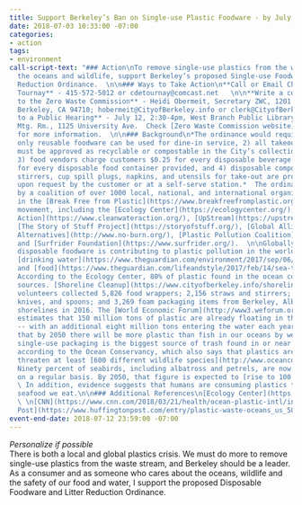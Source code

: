 ```yaml
---
title: Support Berkeley’s Ban on Single-use Plastic Foodware - by July 12
date: 2018-07-03 10:33:00 -07:00
categories:
- action
tags:
- environment
call-script-text: "### Action\nTo remove single-use plastics from the waste stream,
  the oceans and wildlife, support Berkeley’s proposed Single-use Foodware and Litter
  Reduction Ordinance.  \n\n### Ways to Take Action\n**Call or Email Christienne de
  Tournay** - 415-572-5012 or cdetournay@comcast.net   \n\n**Write a comment letter
  to the Zero Waste Commission** - Heidi Obermeit, Secretary ZWC, 1201 Second St.,
  Berkeley, CA 94710; hobermeit@CityofBerkeley.info or clerk@CityofBerkeley.info  \n\n**Come
  to a Public Hearing** - July 12, 2:30-4pm, West Branch Public Library Community
  Mtg. Rm., 1125 University Ave.  Check [Zero Waste Commission website](https://www.cityofberkeley.info/Clerk/Commissions/Commissions__Zero_Waste_Commission_Homepage.aspx)
  for more information.  \n\n### Background\n*The ordinance would require that 1)
  only reusable foodware can be used for dine-in service, 2) all takeout foodware
  must be approved as recyclable or compostable in the City’s collection programs,
  3) food vendors charge customers $0.25 for every disposable beverage cup and $0.25
  for every disposable food container provided, and 4) disposable compostable straws,
  stirrers, cup spill plugs, napkins, and utensils for take-out are provided only
  upon request by the customer or at a self-serve station.*  The ordinance is supported
  by a coalition of over 1000 local, national, and international organizations participating
  in the [Break Free from Plastic](https://www.breakfreefromplastic.org/) (BFFP) global
  movement, including the [Ecology Center](https://ecologycenter.org/), [Clean Water
  Action](https://www.cleanwateraction.org/), [UpStream](https://upstreampolicy.org/),
  [The Story of Stuff Project](https://storyofstuff.org/), [Global Alliance for Incinerator
  Alternatives](http://www.no-burn.org/), [Plastic Pollution Coalition](http://www.plasticpollutioncoalition.org/),
  and [Surfrider Foundation](https://www.surfrider.org/).  \n\nGlobally, single-use
  disposable foodware is contributing to plastic pollution in the world’s [oceans](https://www.nytimes.com/2018/03/22/climate/great-pacific-garbage-patch.html),
  [drinking water](https://www.theguardian.com/environment/2017/sep/06/plastic-fibres-found-tap-water-around-world-study-reveals),
  and [food](https://www.theguardian.com/lifeandstyle/2017/feb/14/sea-to-plate-plastic-got-into-fish).
  According to the Ecology Center, 80% of plastic found in the ocean comes from land-based
  sources. [Shoreline Cleanup](https://www.cityofberkeley.info/shorelinecleanup/)
  volunteers collected 5,826 food wrappers; 2,156 straws and stirrers; 1,577 forks,
  knives, and spoons; and 3,269 foam packaging items from Berkeley, Albany, and Emeryville
  shorelines in 2016. The [World Economic Forum](http://www3.weforum.org/docs/WEF_The_New_Plastics_Economy.pdf)
  estimates that 150 million tons of plastic are already floating in the world’s oceans
  -- with an additional eight million tons entering the water each year. It is [estimated](https://www.weforum.org/press/2016/01/more-plastic-than-fish-in-the-ocean-by-2050-report-offers-blueprint-for-change/)
  that by 2050 there will be more plastic than fish in our oceans by weight.  Worldwide,
  single-use packaging is the biggest source of trash found in or near bodies of water,
  according to the Ocean Conservancy, which also says that plastics are believed to
  threaten at least [600 different wildlife species](http://www.oceanconservancy.org/our-work/marine-debris/2015-data-release/2015-data-release-pdf.pdf).
  Ninety percent of seabirds, including albatross and petrels, are now eating plastics
  on a regular basis. By 2050, that figure is expected to [rise to 100 percent](http://news.nationalgeographic.com/2015/09/15092-plastic-seabirds-albatross-australia/).
  \ In addition, evidence suggests that humans are consuming plastics through the
  seafood we eat.\n\n### Additional References\n[Ecology Center](https://ecologycenter.org/blog/press-release-berkeley-legislation-aims-to-curb-use-of-disposable-foodware/)
  \ \n[CNN](https://www.cnn.com/2018/03/21/health/ocean-plastic-intl/index.html)  \n[Huffington
  Post](https://www.huffingtonpost.com/entry/plastic-waste-oceans_us_58fed37be4b0c46f0781d426)"
event-end-date: 2018-07-12 23:59:00 -07:00
---
```


*Personalize if possible*  
There is both a local and global plastics crisis.  We must do more to remove single-use plastics from the waste stream, and Berkeley should be a leader.  As a consumer and as someone who cares about the oceans, wildlife and the safety of our food and water, I support the proposed Disposable Foodware and Litter Reduction Ordinance.  